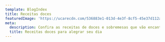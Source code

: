 ```yaml
---
template: BlogIndex
title: Receitas doces
featuredImage: 'https://ucarecdn.com/536883e1-013d-4e3f-8cf5-45e37d112a27/'
meta:
  description: Confira as receitas de doces e sobremesas que vão encantar o seu dia!
  title: Receitas doces para alegrar seu dia
---
```


